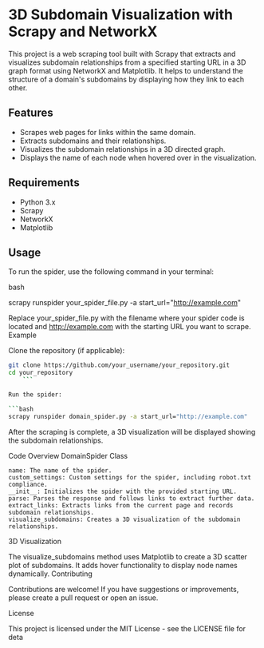 # 3D Subdomain Visualization with Scrapy and NetworkX

This project is a web scraping tool built with Scrapy that extracts and visualizes subdomain relationships from a specified starting URL in a 3D graph format using NetworkX and Matplotlib. It helps to understand the structure of a domain's subdomains by displaying how they link to each other.

## Features

- Scrapes web pages for links within the same domain.
- Extracts subdomains and their relationships.
- Visualizes the subdomain relationships in a 3D directed graph.
- Displays the name of each node when hovered over in the visualization.

## Requirements

- Python 3.x
- Scrapy
- NetworkX
- Matplotlib

## Usage

To run the spider, use the following command in your terminal:

bash

scrapy runspider your_spider_file.py -a start_url="http://example.com"

Replace your_spider_file.py with the filename where your spider code is located and http://example.com with the starting URL you want to scrape.
Example

Clone the repository (if applicable):

```bash
git clone https://github.com/your_username/your_repository.git
cd your_repository
    ```

Run the spider:

```bash
scrapy runspider domain_spider.py -a start_url="http://example.com"
```

After the scraping is complete, a 3D visualization will be displayed showing the subdomain relationships.

Code Overview
DomainSpider Class

    name: The name of the spider.
    custom_settings: Custom settings for the spider, including robot.txt compliance.
    __init__: Initializes the spider with the provided starting URL.
    parse: Parses the response and follows links to extract further data.
    extract_links: Extracts links from the current page and records subdomain relationships.
    visualize_subdomains: Creates a 3D visualization of the subdomain relationships.

3D Visualization

The visualize_subdomains method uses Matplotlib to create a 3D scatter plot of subdomains. It adds hover functionality to display node names dynamically.
Contributing

Contributions are welcome! If you have suggestions or improvements, please create a pull request or open an issue.

License

This project is licensed under the MIT License - see the LICENSE file for deta
